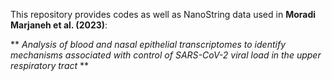 This repository provides codes as well as NanoString data used in **Moradi Marjaneh et al. (2023)**: 

** *Analysis of blood and nasal epithelial transcriptomes to identify mechanisms associated with control of SARS-CoV-2 viral load in the upper respiratory tract* **
